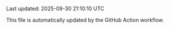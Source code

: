 Last updated: 2025-09-30 21:10:10 UTC

This file is automatically updated by the GitHub Action workflow.
